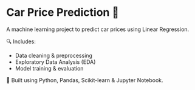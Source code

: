 # Car Price Prediction 🚗

A machine learning project to predict car prices using Linear Regression.

🔍 Includes:
- Data cleaning & preprocessing
- Exploratory Data Analysis (EDA)
- Model training & evaluation

📌 Built using Python, Pandas, Scikit-learn & Jupyter Notebook.
